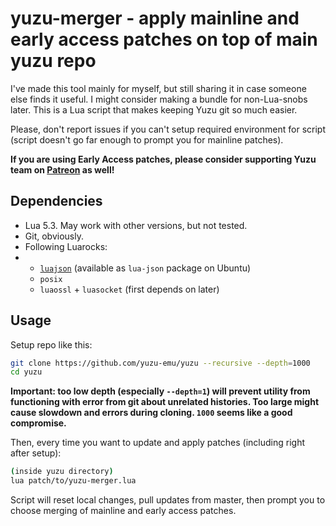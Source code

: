 # yuzu-merger - apply mainline and early access patches on top of main yuzu repo

I've made this tool mainly for myself, but still sharing it in case someone else finds it useful. I might consider making a bundle for non-Lua-snobs later.
This is a Lua script that makes keeping Yuzu git so much easier.

Please, don't report issues if you can't setup required environment for script (script doesn't go far enough to prompt you for mainline patches).

**If you are using Early Access patches, please consider supporting Yuzu team on [Patreon](https://patreon.com/yuzuteam) as well!**

## Dependencies

* Lua 5.3. May work with other versions, but not tested.
* Git, obviously.
* Following Luarocks:
* * [`luajson`](https://github.com/harningt/luajson) (available as `lua-json` package on Ubuntu)
  * `posix`
  * `luaossl` + `luasocket` (first depends on later)



## Usage

Setup repo like this:

```bash
git clone https://github.com/yuzu-emu/yuzu --recursive --depth=1000
cd yuzu
```

**Important: too low depth (especially `--depth=1`) will prevent utility from functioning with error from git about unrelated histories. Too large might cause slowdown and errors during cloning. `1000` seems like a good compromise.**

Then, every time you want to update and apply patches (including right after setup):

```bash
(inside yuzu directory)
lua patch/to/yuzu-merger.lua
```

Script will reset local changes, pull updates from master, then prompt you to choose merging of mainline and early access patches.
